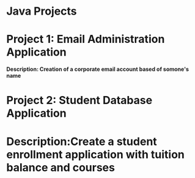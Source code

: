 # Java Projects

<h1> Project 1: Email Administration Application </h1>
  
<strong> <p> Description: Creation of a corporate email account based of somone's name </p> </strong>


<h1> Project 2: Student Database Application <h1>
  
<strong> <p> Description:Create a student enrollment application with tuition balance and courses </p> </strong>
